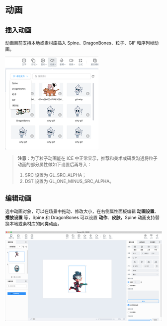 # 动画

## 插入动画

动画目前支持本地或素材库插入 Spine、DragonBones、粒子、GIF 和序列帧动画。

![插入动画](img/animation2.png)

> **注意**：为了粒子动画能在 ICE 中正常显示，推荐和美术或研发沟通将粒子动画的部分属性做如下设置后再导入：
> 1. SRC 设置为 GL_SRC_ALPHA；
> 2. DST 设置为 GL_ONE_MINUS_SRC_ALPHA。

## 编辑动画

选中动画对象，可以在场景中拖动、修改大小，在右侧属性面板编辑 **动画设置**、**播放设置** 等，Spine 和 DragonBones 可以设置 **动作**、**皮肤**，Spine 动画支持替换本地或素材库的同类动画。

![动画](img/animation.png)

